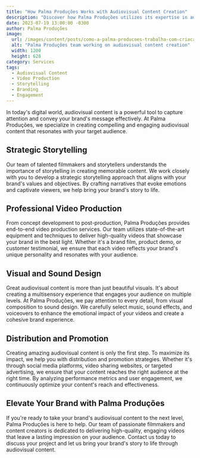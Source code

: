 ```yaml
---
title: "How Palma Produções Works with Audiovisual Content Creation"
description: "Discover how Palma Produções utilizes its expertise in audiovisual content creation to bring your brand's story to life and engage your target audience."
date: 2023-07-19 13:00:00 -0300
author: Palma Produções
image:
  url: /images/content/posts/como-a-palma-producoes-trabalha-com-criacao-de-conteudo-audiovisual.jpg
  alt: "Palma Produções team working on audiovisual content creation"
  width: 1200
  height: 628
category: Services
tags:
  - Audiovisual Content
  - Video Production
  - Storytelling
  - Branding
  - Engagement
---
```

<Titulo/>

<Tags />

<ImagemPrincipal />

In today's digital world, audiovisual content is a powerful tool to capture attention and convey your brand's message effectively. At Palma Produções, we specialize in creating compelling and engaging audiovisual content that resonates with your target audience.

## Strategic Storytelling

Our team of talented filmmakers and storytellers understands the importance of storytelling in creating memorable content. We work closely with you to develop a strategic storytelling approach that aligns with your brand's values and objectives. By crafting narratives that evoke emotions and captivate viewers, we help bring your brand's story to life.

## Professional Video Production

From concept development to post-production, Palma Produções provides end-to-end video production services. Our team utilizes state-of-the-art equipment and techniques to deliver high-quality videos that showcase your brand in the best light. Whether it's a brand film, product demo, or customer testimonial, we ensure that each video reflects your brand's unique personality and resonates with your audience.

## Visual and Sound Design

Great audiovisual content is more than just beautiful visuals. It's about creating a multisensory experience that engages your audience on multiple levels. At Palma Produções, we pay attention to every detail, from visual composition to sound design. We carefully select music, sound effects, and voiceovers to enhance the emotional impact of your videos and create a cohesive brand experience.

## Distribution and Promotion

Creating amazing audiovisual content is only the first step. To maximize its impact, we help you with distribution and promotion strategies. Whether it's through social media platforms, video sharing websites, or targeted advertising, we ensure that your content reaches the right audience at the right time. By analyzing performance metrics and user engagement, we continuously optimize your content's reach and effectiveness.

## Elevate Your Brand with Palma Produções

If you're ready to take your brand's audiovisual content to the next level, Palma Produções is here to help. Our team of passionate filmmakers and content creators is dedicated to delivering high-quality, engaging videos that leave a lasting impression on your audience. Contact us today to discuss your project and let us bring your brand's story to life through audiovisual content.
